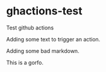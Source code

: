 # ghactions-test

Test github actions

Adding some text to trigger an action.

Adding some bad markdown.

This is a gorfo.

